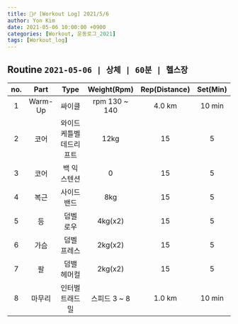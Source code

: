 ```yaml
---
title: 🏋️‍♂️ [Workout Log] 2021/5/6
author: Yon Kim
date: 2021-05-06 10:00:00 +0900
categories: [Workout, 운동로그_2021]
tags: [Workout_log]
---
```


## Routine `2021-05-06 | 상체 | 60분 | 헬스장` ##
|no.|Part|Type|Weight(Rpm)|Rep(Distance)|Set(Min)|
|:---:|:---:|:---:|:---:|:---:|:---:|
|1|Warm-Up|싸이클| rpm 130 ~ 140|4.0 km|10 min|
|2|코어|와이드 케틀벨 데드리프트|12kg|15|5|
|3|코어|백 익스텐션|0|15|5|
|4|복근|사이드 밴드|8kg|15|5|
|5|등|덤벨 로우|4kg(x2)|15|5|
|6|가슴|덤벨 프레스|2kg(x2)|15|5
|7|팔|덤밸 헤머컬|2kg(x2)|15|5|
|8|마무리|인터벌 트래드밀|스피드 3 ~ 8|1.0 km|10 min|


